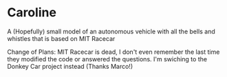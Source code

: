 # Caroline
A (Hopefully) small model of an autonomous vehicle with all the bells and whistles that is based on MIT Racecar

Change of Plans: MIT Racecar is dead, I don't even remember the last time they modified the code or answered the questions. I'm swiching to the Donkey Car project instead (Thanks Marco!)
